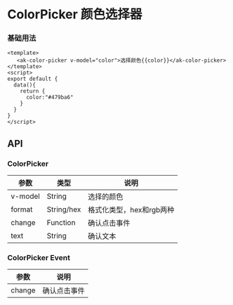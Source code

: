 <!-- Created by 337547038 on 2021/6/28. -->
# ColorPicker 颜色选择器

### 基础用法

```vue demo
<template>
   <ak-color-picker v-model="color">选择颜色{{color}}</ak-color-picker>
</template>
<script>
export default {
  data(){
    return {
      color:"#479ba6"
    }
  }
}
</script>
```

## API
### ColorPicker
|参数|类型|说明|
|-|-|-|
|v-model        | String         |选择的颜色|
|format         | String/hex     |格式化类型，hex和rgb两种|
|change         | Function       |确认点击事件|
|text           | String         |确认文本|

### ColorPicker Event
|参数|说明|
|-|-|
|change         |确认点击事件|

